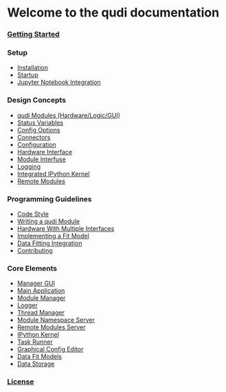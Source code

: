 # Welcome to the qudi documentation

### [Getting Started]()

### Setup
- [Installation]()
- [Startup]()
- [Jupyter Notebook Integration]()

### Design Concepts
- [qudi Modules (Hardware/Logic/GUI)]()
- [Status Variables]()
- [Config Options]()
- [Connectors]()
- [Configuration]()
- [Hardware Interface]()
- [Module Interfuse]()
- [Logging]()
- [Integrated IPython Kernel]()
- [Remote Modules]()

### Programming Guidelines
- [Code Style]()
- [Writing a qudi Module]()
- [Hardware With Multiple Interfaces](hardware_with_multiple_interfaces.md)
- [Implementing a Fit Model]()
- [Data Fitting Integration](data_fitting_integration.md)
- [Contributing]()

### Core Elements
- [Manager GUI]()
- [Main Application]()
- [Module Manager]()
- [Logger]()
- [Thread Manager]()
- [Module Namespace Server]()
- [Remote Modules Server]()
- [IPython Kernel]()
- [Task Runner]()
- [Graphical Config Editor]()
- [Data Fit Models]()
- [Data Storage](data_storage.md)

### [License]()